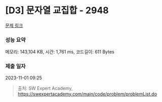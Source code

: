 # [D3] 문자열 교집합 - 2948 

[문제 링크](https://swexpertacademy.com/main/code/problem/problemDetail.do?contestProbId=AV-Un3G64SUDFAXr) 

### 성능 요약

메모리: 143,104 KB, 시간: 1,761 ms, 코드길이: 611 Bytes

### 제출 일자

2023-11-01 09:25



> 출처: SW Expert Academy, https://swexpertacademy.com/main/code/problem/problemList.do